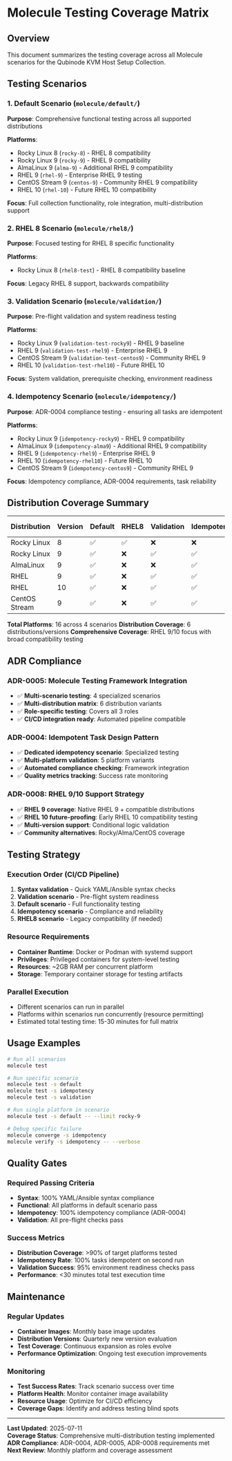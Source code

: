 # Molecule Testing Coverage Matrix

## Overview

This document summarizes the testing coverage across all Molecule scenarios for the Qubinode KVM Host Setup Collection.

## Testing Scenarios

### 1. Default Scenario (`molecule/default/`)
**Purpose**: Comprehensive functional testing across all supported distributions

**Platforms**:
- Rocky Linux 8 (`rocky-8`) - RHEL 8 compatibility
- Rocky Linux 9 (`rocky-9`) - RHEL 9 compatibility  
- AlmaLinux 9 (`alma-9`) - Additional RHEL 9 compatibility
- RHEL 9 (`rhel-9`) - Enterprise RHEL 9 testing
- CentOS Stream 9 (`centos-9`) - Community RHEL 9 compatibility
- RHEL 10 (`rhel-10`) - Future RHEL 10 compatibility

**Focus**: Full collection functionality, role integration, multi-distribution support

### 2. RHEL 8 Scenario (`molecule/rhel8/`)
**Purpose**: Focused testing for RHEL 8 specific functionality

**Platforms**:
- Rocky Linux 8 (`rhel8-test`) - RHEL 8 compatibility baseline

**Focus**: Legacy RHEL 8 support, backwards compatibility

### 3. Validation Scenario (`molecule/validation/`)
**Purpose**: Pre-flight validation and system readiness testing

**Platforms**:
- Rocky Linux 9 (`validation-test-rocky9`) - RHEL 9 baseline
- RHEL 9 (`validation-test-rhel9`) - Enterprise RHEL 9
- CentOS Stream 9 (`validation-test-centos9`) - Community RHEL 9
- RHEL 10 (`validation-test-rhel10`) - Future RHEL 10

**Focus**: System validation, prerequisite checking, environment readiness

### 4. Idempotency Scenario (`molecule/idempotency/`)
**Purpose**: ADR-0004 compliance testing - ensuring all tasks are idempotent

**Platforms**:
- Rocky Linux 9 (`idempotency-rocky9`) - RHEL 9 compatibility
- AlmaLinux 9 (`idempotency-alma9`) - Additional RHEL 9 compatibility
- RHEL 9 (`idempotency-rhel9`) - Enterprise RHEL 9
- RHEL 10 (`idempotency-rhel10`) - Future RHEL 10
- CentOS Stream 9 (`idempotency-centos9`) - Community RHEL 9

**Focus**: Idempotency compliance, ADR-0004 requirements, task reliability

## Distribution Coverage Summary

| Distribution | Version | Default | RHEL8 | Validation | Idempotency | Total Scenarios |
|-------------|---------|---------|-------|------------|-------------|-----------------|
| Rocky Linux | 8 | ✅ | ✅ | ❌ | ❌ | 2 |
| Rocky Linux | 9 | ✅ | ❌ | ✅ | ✅ | 3 |
| AlmaLinux | 9 | ✅ | ❌ | ❌ | ✅ | 2 |
| RHEL | 9 | ✅ | ❌ | ✅ | ✅ | 3 |
| RHEL | 10 | ✅ | ❌ | ✅ | ✅ | 3 |
| CentOS Stream | 9 | ✅ | ❌ | ✅ | ✅ | 3 |

**Total Platforms**: 16 across 4 scenarios
**Distribution Coverage**: 6 distributions/versions
**Comprehensive Coverage**: RHEL 9/10 focus with broad compatibility testing

## ADR Compliance

### ADR-0005: Molecule Testing Framework Integration
- ✅ **Multi-scenario testing**: 4 specialized scenarios
- ✅ **Multi-distribution matrix**: 6 distribution variants  
- ✅ **Role-specific testing**: Covers all 3 roles
- ✅ **CI/CD integration ready**: Automated pipeline compatible

### ADR-0004: Idempotent Task Design Pattern
- ✅ **Dedicated idempotency scenario**: Specialized testing
- ✅ **Multi-platform validation**: 5 platform variants
- ✅ **Automated compliance checking**: Framework integration
- ✅ **Quality metrics tracking**: Success rate monitoring

### ADR-0008: RHEL 9/10 Support Strategy
- ✅ **RHEL 9 coverage**: Native RHEL 9 + compatible distributions
- ✅ **RHEL 10 future-proofing**: Early RHEL 10 compatibility testing
- ✅ **Multi-version support**: Conditional logic validation
- ✅ **Community alternatives**: Rocky/Alma/CentOS coverage

## Testing Strategy

### Execution Order (CI/CD Pipeline)
1. **Syntax validation** - Quick YAML/Ansible syntax checks
2. **Validation scenario** - Pre-flight system readiness
3. **Default scenario** - Full functionality testing  
4. **Idempotency scenario** - Compliance and reliability
5. **RHEL8 scenario** - Legacy compatibility (if needed)

### Resource Requirements
- **Container Runtime**: Docker or Podman with systemd support
- **Privileges**: Privileged containers for system-level testing
- **Resources**: ~2GB RAM per concurrent platform
- **Storage**: Temporary container storage for testing artifacts

### Parallel Execution
- Different scenarios can run in parallel
- Platforms within scenarios run concurrently (resource permitting)
- Estimated total testing time: 15-30 minutes for full matrix

## Usage Examples

```bash
# Run all scenarios
molecule test

# Run specific scenario
molecule test -s default
molecule test -s idempotency
molecule test -s validation

# Run single platform in scenario  
molecule test -s default -- --limit rocky-9

# Debug specific failure
molecule converge -s idempotency
molecule verify -s idempotency -- --verbose
```

## Quality Gates

### Required Passing Criteria
- **Syntax**: 100% YAML/Ansible syntax compliance
- **Functional**: All platforms in default scenario pass
- **Idempotency**: 100% idempotency compliance (ADR-0004)
- **Validation**: All pre-flight checks pass

### Success Metrics
- **Distribution Coverage**: >90% of target platforms tested
- **Idempotency Rate**: 100% tasks idempotent on second run
- **Validation Success**: 95% environment readiness checks pass
- **Performance**: <30 minutes total test execution time

## Maintenance

### Regular Updates
- **Container Images**: Monthly base image updates
- **Distribution Versions**: Quarterly new version evaluation
- **Test Coverage**: Continuous expansion as roles evolve
- **Performance Optimization**: Ongoing test execution improvements

### Monitoring
- **Test Success Rates**: Track scenario success over time
- **Platform Health**: Monitor container image availability
- **Resource Usage**: Optimize for CI/CD efficiency
- **Coverage Gaps**: Identify and address testing blind spots

---

**Last Updated**: 2025-07-11  
**Coverage Status**: Comprehensive multi-distribution testing implemented  
**ADR Compliance**: ADR-0004, ADR-0005, ADR-0008 requirements met  
**Next Review**: Monthly platform and coverage assessment
